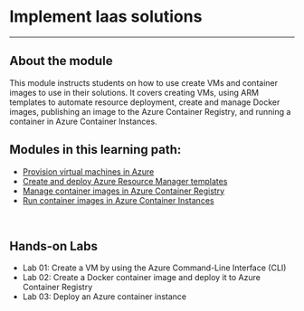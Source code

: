 # Implement Iaas solutions

---

## About the module

This module instructs students on how to use create VMs and container images to use in their solutions. It covers creating VMs, using ARM templates to automate resource deployment, create and manage Docker images, publishing an image to the Azure Container Registry, and running a container in Azure Container Instances.
<br/>

## Modules in this learning path:

* [Provision virtual machines in Azure](https://github.com/airan-tw/azure_training/blob/main/M1/Implement%20Iaas%20solutions/Provision_vm.md)
* [Create and deploy Azure Resource Manager templates](https://github.com/airan-tw/azure_training/blob/main/M1/Implement%20Iaas%20solutions/Create_arm.md)
* [Manage container images in Azure Container Registry](https://github.com/airan-tw/azure_training/blob/main/M1/Implement%20Iaas%20solutions/Manage_container.md)
* [Run container images in Azure Container Instances](https://github.com/airan-tw/azure_training/blob/main/M1/Implement%20Iaas%20solutions/Run_container.md)
<br>

## Hands-on Labs 
* Lab 01: Create a VM by using the Azure Command-Line Interface (CLI)
* Lab 02: Create a Docker container image and deploy it to Azure Container Registry
* Lab 03: Deploy an Azure container instance
